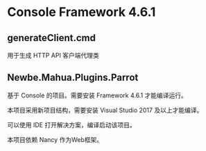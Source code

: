 # Console Framework 4.6.1

## generateClient.cmd

用于生成 HTTP API 客户端代理类

## Newbe.Mahua.Plugins.Parrot

基于 Console 的项目。需要安装 Framework 4.6.1 才能编译运行。

本项目采用新项目结构，需要安装 Visual Studio 2017 及以上才能编译。

可以使用 IDE 打开解决方案，编译启动该项目。

本项目依赖 Nancy 作为Web框架。